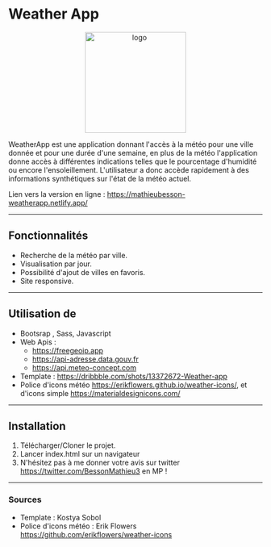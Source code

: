# Weather App

<p align="center">
    <a href="https://mathieubesson-weatherapp.netlify.app/">
        <img src="https://mathieubesson-weatherapp.netlify.app/img/logo.svg" alt="logo" width="200" height="200">
    </a>
</p>



WeatherApp est une application donnant l'accès à la météo pour une ville donnée et pour une durée d'une semaine, en plus de la météo l'application donne accès à différentes indications telles que le pourcentage d'humidité ou encore l'ensoleillement. L'utilisateur a donc accède rapidement à des informations synthétiques sur l'état de la météo actuel.

Lien vers la version en ligne : https://mathieubesson-weatherapp.netlify.app/

---

## Fonctionnalités

* Recherche de la météo par ville.
* Visualisation par jour.
* Possibilité d'ajout de villes en favoris.
* Site responsive. 

---

## Utilisation de 

* Bootsrap , Sass, Javascript
* Web Apis :
    - https://freegeoip.app
    - https://api-adresse.data.gouv.fr
    - https://api.meteo-concept.com
* Template : https://dribbble.com/shots/13372672-Weather-app
* Police d'icons météo https://erikflowers.github.io/weather-icons/, et d'icons simple https://materialdesignicons.com/ 

---

## Installation

1. Télécharger/Cloner le projet.
2. Lancer index.html sur un navigateur
3. N'hésitez pas à me donner votre avis sur twitter https://twitter.com/BessonMathieu3 en MP !

---

### Sources

* Template : Kostya Sobol
* Police d'icons météo : Erik Flowers https://github.com/erikflowers/weather-icons

